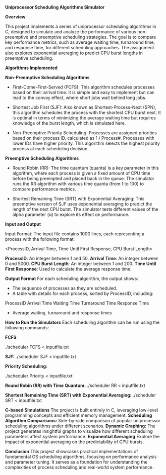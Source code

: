 **Uniprocessor Scheduling Algorithms Simulator**

**Overview**

This project implements a series of uniprocessor scheduling algorithms in C, designed to simulate and analyze the performance of various non-preemptive and preemptive scheduling strategies. The goal is to compare key performance metrics, such as average waiting time, turnaround time, and response time, for different scheduling approaches. The assignment also explores exponential averaging to predict CPU burst lengths in preemptive scheduling.

**Algorithms Implemented**

**Non-Preemptive Scheduling Algorithms**
-   First-Come-First-Served (FCFS):
    This algorithm schedules processes based on their arrival time. It is simple and easy to implement but can lead to the convoy effect, where short jobs wait behind long jobs.

- Shortest Job First (SJF):
    Also known as Shortest-Process-Next (SPN), this algorithm schedules the process with the shortest CPU burst next. It is optimal in terms of minimizing the average waiting time but requires knowledge of the burst length, which is simulated here.

- Non-Preemptive Priority Scheduling:
  Processes are assigned priorities based on their process ID, calculated as 1 / Process#. Processes with lower IDs have higher priority. This algorithm selects the highest priority process at each scheduling decision.

**Preemptive Scheduling Algorithms**
- Round Robin (RR):
  The time quantum (quanta) is a key parameter in this algorithm, where each process is given a fixed amount of CPU time before being preempted and placed back in the queue. The simulator runs the RR algorithm with various time quanta (from 1 to 100) to compare performance metrics.

- Shortest Remaining Time (SRT) with Exponential Averaging:
  This preemptive version of SJF uses exponential averaging to predict the length of the next CPU burst. The simulator tests different values of the alpha parameter (α) to explore its effect on performance.

**Input and Output**

Input Format: The input file contains 1000 lines, each representing a process with the following format:

<ProcessID, Arrival Time, Time Until First Response, CPU Burst Length>

**ProcessID**: An integer between 1 and 50.
**Arrival Time**: An integer between 0 and 5000.
**CPU Burst Length**: An integer between 1 and 200.
**Time Until First Response**: Used to calculate the average response time.

**Output Format**
For each scheduling algorithm, the output shows:

- The sequence of processes as they are scheduled.
- A table with details for each process, sorted by ProcessID, including:

ProcessID
Arrival Time
Waiting Time
Turnaround Time
Response Time

- Average waiting, turnaround and response times

**How to Run the Simulators**
Each scheduling algorithm can be run using the following commands:

**FCFS**

./scheduler FCFS < inputfile.txt

**SJF:**
./scheduler SJF < inputfile.txt

**Priority Scheduling:**

./scheduler Priority < inputfile.txt

**Round Robin (RR) with Time Quantum:**
./scheduler RR <Quantum> < inputfile.txt

**Shortest Remaining Time (SRT) with Exponential Averaging:**
./scheduler SRT <Alpha> < inputfile.txt


**C-based Simulations** The project is built entirely in C, leveraging low-level programming concepts and efficient memory management.
**Scheduling Algorithm Comparisons:** Side-by-side comparison of popular uniprocessor scheduling algorithms under different scenarios.
**Dynamic Graphing:** The project generates insightful graphs to visualize how different scheduling parameters affect system performance.
**Exponential Averaging** Explore the impact of exponential averaging on the predictability of CPU bursts.

**Conclusion**
This project showcases practical implementations of fundamental OS scheduling algorithms, focusing on performance analysis and parameter tuning. It serves as a foundation for understanding the complexities of process scheduling and real-world system performance.
